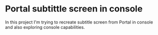 # Portal subtittle screen in console
In this project I'm trying to recreate subtitle screen from Portal in console and also exploring console capabilities.
